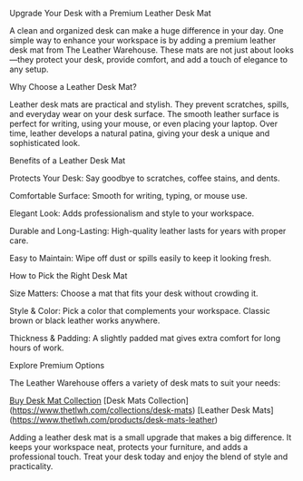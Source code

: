 Upgrade Your Desk with a Premium Leather Desk Mat

A clean and organized desk can make a huge difference in your day. One simple way to enhance your workspace is by adding a premium leather desk mat from The Leather Warehouse. These mats are not just about looks—they protect your desk, provide comfort, and add a touch of elegance to any setup.

Why Choose a Leather Desk Mat?

Leather desk mats are practical and stylish. They prevent scratches, spills, and everyday wear on your desk surface. The smooth leather surface is perfect for writing, using your mouse, or even placing your laptop. Over time, leather develops a natural patina, giving your desk a unique and sophisticated look.

Benefits of a Leather Desk Mat

Protects Your Desk: Say goodbye to scratches, coffee stains, and dents.

Comfortable Surface: Smooth for writing, typing, or mouse use.

Elegant Look: Adds professionalism and style to your workspace.

Durable and Long-Lasting: High-quality leather lasts for years with proper care.

Easy to Maintain: Wipe off dust or spills easily to keep it looking fresh.

How to Pick the Right Desk Mat

Size Matters: Choose a mat that fits your desk without crowding it.

Style & Color: Pick a color that complements your workspace. Classic brown or black leather works anywhere.

Thickness & Padding: A slightly padded mat gives extra comfort for long hours of work.

Explore Premium Options

The Leather Warehouse offers a variety of desk mats to suit your needs:

[Buy Desk Mat Collection](https://www.thetlwh.com/collections/buy-desk-mat)
[Desk Mats Collection] (https://www.thetlwh.com/collections/desk-mats)
[Leather Desk Mats] (https://www.thetlwh.com/products/desk-mats-leather)  

Adding a leather desk mat is a small upgrade that makes a big difference. It keeps your workspace neat, protects your furniture, and adds a professional touch. Treat your desk today and enjoy the blend of style and practicality.
